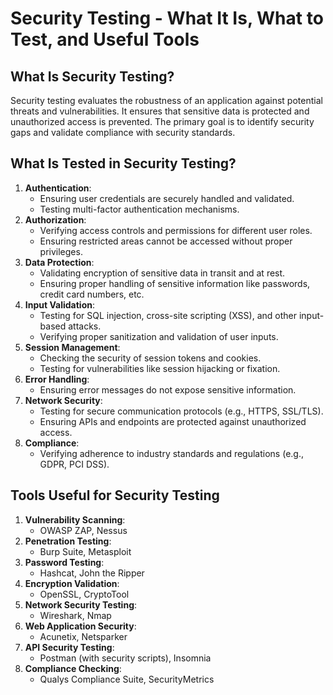 # Security Testing - What It Is, What to Test, and Useful Tools

## What Is Security Testing?
Security testing evaluates the robustness of an application against potential threats and vulnerabilities. It ensures that sensitive data is protected and unauthorized access is prevented. The primary goal is to identify security gaps and validate compliance with security standards.

## What Is Tested in Security Testing?
1. **Authentication**:
   - Ensuring user credentials are securely handled and validated.
   - Testing multi-factor authentication mechanisms.
2. **Authorization**:
   - Verifying access controls and permissions for different user roles.
   - Ensuring restricted areas cannot be accessed without proper privileges.
3. **Data Protection**:
   - Validating encryption of sensitive data in transit and at rest.
   - Ensuring proper handling of sensitive information like passwords, credit card numbers, etc.
4. **Input Validation**:
   - Testing for SQL injection, cross-site scripting (XSS), and other input-based attacks.
   - Verifying proper sanitization and validation of user inputs.
5. **Session Management**:
   - Checking the security of session tokens and cookies.
   - Testing for vulnerabilities like session hijacking or fixation.
6. **Error Handling**:
   - Ensuring error messages do not expose sensitive information.
7. **Network Security**:
   - Testing for secure communication protocols (e.g., HTTPS, SSL/TLS).
   - Ensuring APIs and endpoints are protected against unauthorized access.
8. **Compliance**:
   - Verifying adherence to industry standards and regulations (e.g., GDPR, PCI DSS).

## Tools Useful for Security Testing
1. **Vulnerability Scanning**:
   - OWASP ZAP, Nessus
2. **Penetration Testing**:
   - Burp Suite, Metasploit
3. **Password Testing**:
   - Hashcat, John the Ripper
4. **Encryption Validation**:
   - OpenSSL, CryptoTool
5. **Network Security Testing**:
   - Wireshark, Nmap
6. **Web Application Security**:
   - Acunetix, Netsparker
7. **API Security Testing**:
   - Postman (with security scripts), Insomnia
8. **Compliance Checking**:
   - Qualys Compliance Suite, SecurityMetrics
